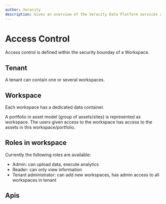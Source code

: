 ```yaml
---
author: Veracity
description: Gives an overview of the Veracity Data Platform services and related components.
---
```


# Access Control
Access control is defined within the security bounday of a Workspace.

## Tenant
A tenant can contain one or several workspaces.

## Workspace
Each workspace has a dedicated data container.

A portfolio in asset model (group of assets/sites) is represented as workspace. The users given access to the workspace has access to the assets in this workspace/portfolio.

## Roles in workspace
Currently the following roles are available:
* Admin: can upload data, execute analytics
* Reader: can only view information
* Tenant administrator: can add new workspaces, has admin access to all workspaces in tenant

## Apis
